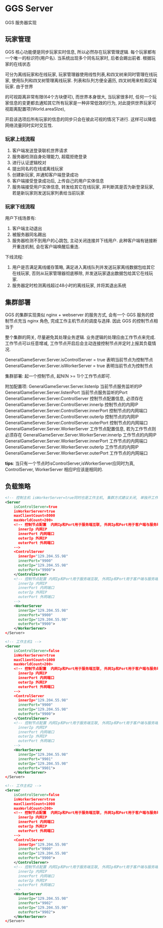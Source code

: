 
# GGS Server

GGS 服务器实现

## 玩家管理

GGS 核心功能便是同步玩家实时信息, 所以必然存在玩家管理逻辑. 每个玩家都有一个唯一的标识符(用户名). 当系统出现多个同名玩家时, 后者会踢出前者. 根据玩家的在线状态

可分为离线玩家和在线玩家, 玩家管理器使用线性列表,和四叉树来同时管理在线玩家, 使用队列和四叉树管理离线玩家. 列表和队列方便全遍历, 四叉树用来检索区域玩家. 由于世界

的可视距离非常有限(64个方块便可), 而世界本身很大, 当玩家很多时, 任何一个玩家信息的变更都去通知其它所有玩家是一种非常低效的行为, 对此提供世界玩家可视距离配置项(World.areaSIze),

开启该选项后所有玩家的信息的同步只会在彼此可视的情况下进行. 这样可以降低网络流量同时实时交互性.

### 玩家上线流程

1. 客户端发送登录联机世界请求
2. 服务器检测自身处理能力, 超载拒绝登录
3. 进行认证逻辑校对
4. 提出同名的在线或离线玩家
5. 创建新玩家, 并通知客户端登录成功
6. 客户端接受登录成功后, 上传自己的用户实体信息
7. 服务端接受用户实体信息, 转发给其它在线玩家, 并判断其是否为新登录玩家, 若是新玩家则发送玩家列表给当前玩家

### 玩家下线流程

用户下线场景有:

1. 客户端主动退出
2. 被服务器同名踢出
3. 服务器检测不到用户的心跳包, 主动关闭连接并下线用户. 此种客户端有链接断开重连机制, 会在客户端唤醒后重连.

下线流程:

1. 用户是否满足离线缓存策略, 满足进入离线队列并发送玩家离线数据包给其它在线玩家, 否则从玩家管理器彻底移除, 并发送玩家退出数据包给其它在线玩家.
2. 服务器定时检测离线超过48小时的离线玩家, 并将其退出系统

## 集群部署

GGS 的集群实现类似 nginx + webserver 的服务方式,  会有一个 GGS 服务的控制节点充当 nginx 角色, 完成工作主机节点的调度与选择. 因此 GGS 的控制节点相当于

整个集群的网关, 尽量避免其处理业务逻辑. 业务逻辑的处理应由工作节点来完成. 工作节点可以任意增减, 工作节点开启后会主动连接控制节点并定时上报其负载情况.

GeneralGameServer.Server.isControlServer = true  表明当前节点为控制节点
GeneralGameServer.Server.isWorkerServer = true   表明当前节点为控制节点

集群部署: 起一个控制节点, 起N(N >= 1)个工作节点即可.

附加配置项:
GeneralGameServer.Server.listenIp  当前节点服务监听的IP
GeneralGameServer.Server.listenPort  当前节点服务监听的Port
GeneralGameServer.Server.ControlServer  控制节点配置信息, 必须存在
GeneralGameServer.Server.ControlServer.innerIp 控制节点的内网IP
GeneralGameServer.Server.ControlServer.innerPort 控制节点的内网端口
GeneralGameServer.Server.ControlServer.outerIp 控制节点的内网IP
GeneralGameServer.Server.ControlServer.outerPort 控制节点的内网端口
GeneralGameServer.Server.WorkerServer  工作节点配置信息, 若为工作节点则必须存在
GeneralGameServer.Server.WorkerServer.innerIp 工作节点的内网IP
GeneralGameServer.Server.WorkerServer.innerPort 工作节点的内网端口
GeneralGameServer.Server.WorkerServer.outerIp 工作节点的内网IP
GeneralGameServer.Server.WorkerServer.outerPort 工作节点的内网端口

**tips**: 当只有一个节点时isControlServer,isWorkerServer应同时为真, ControlServer, WorkerServer 相应IP应该是相同的.

## 负载策略

```xml
<!-- 控制主机 isWorkerServer=true同时也是工作主机, 集群方式建议关闭, 单独开工作进程-->
<Server 
    isControlServer=true
    isWorkerServer=true
    maxClientCount=8000
    maxWorldCount=200>
    <!-- 控制节点配置  内网Ip和Port用于服务端互联, 外网Ip和Port用于客户端与服务端互联 
      innerIp 内网IP 
      innerPort 内网端口 
      outerIp 外网IP
      outerPort 外网端口 
    -->
    <ControlServer
      innerIp="129.204.55.98"
      innerPort="9900"
      outerIp="129.204.55.98"
      outerPort="9900">
    </ControlServer>   
    <!-- 控制节点配置 内网Ip和Port用于服务端互联, 外网Ip和Port用于客户端与服务端互联 
      innerIp 内网IP 
      innerPort 内网端口 
      outerIp 外网IP
      outerPort 外网端口 
    -->
    <WorkerServer
      innerIp="129.204.55.98"
      innerPort="9900"
      outerIp="129.204.55.98"
      outerPort="9900">
    </WorkerServer>
</Server>

<!-- 工作主机1 -->
<Server 
    isControlServer=false
    isWorkerServer=true
    maxClientCount=1000
    maxWorldCount=200>
    <!-- 控制节点配置  内网Ip和Port用于服务端互联, 外网Ip和Port用于客户端与服务端互联 
      innerIp 内网IP 
      innerPort 内网端口 
      outerIp 外网IP
      outerPort 外网端口 
    -->
    <ControlServer
      innerIp="129.204.55.98"
      innerPort="9900"
      outerIp="129.204.55.98"
      outerPort="9900">
    </ControlServer>   
    <!-- 控制节点配置 内网Ip和Port用于服务端互联, 外网Ip和Port用于客户端与服务端互联 
      innerIp 内网IP 
      innerPort 内网端口 
      outerIp 外网IP
      outerPort 外网端口 
    -->
    <WorkerServer
      innerIp="129.204.55.98"
      innerPort="9901"
      outerIp="129.204.55.98"
      outerPort="9901">
    </WorkerServer>
</Server>

<!-- 工作主机2 -->
<Server 
    isControlServer=false
    isWorkerServer=true
    maxClientCount=1000
    maxWorldCount=200>
    <!-- 控制节点配置  内网Ip和Port用于服务端互联, 外网Ip和Port用于客户端与服务端互联 
      innerIp 内网IP 
      innerPort 内网端口 
      outerIp 外网IP
      outerPort 外网端口 
    -->
    <ControlServer
      innerIp="129.204.55.98"
      innerPort="9900"
      outerIp="129.204.55.98"
      outerPort="9900">
    </ControlServer>   
    <!-- 控制节点配置 内网Ip和Port用于服务端互联, 外网Ip和Port用于客户端与服务端互联 
      innerIp 内网IP 
      innerPort 内网端口 
      outerIp 外网IP
      outerPort 外网端口 
    -->
    <WorkerServer
      innerIp="129.204.55.98"
      innerPort="9902"
      outerIp="129.204.55.98"
      outerPort="9902">
    </WorkerServer>
</Server>
```